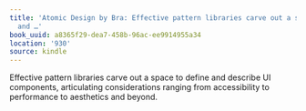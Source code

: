 ```yaml
---
title: 'Atomic Design by Bra: Effective pattern libraries carve out a space to define
  and …'
book_uuid: a8365f29-dea7-458b-96ac-ee9914955a34
location: '930'
source: kindle
---
```


Effective pattern libraries carve out a space to define and describe UI components, articulating considerations ranging from accessibility to performance to aesthetics and beyond.